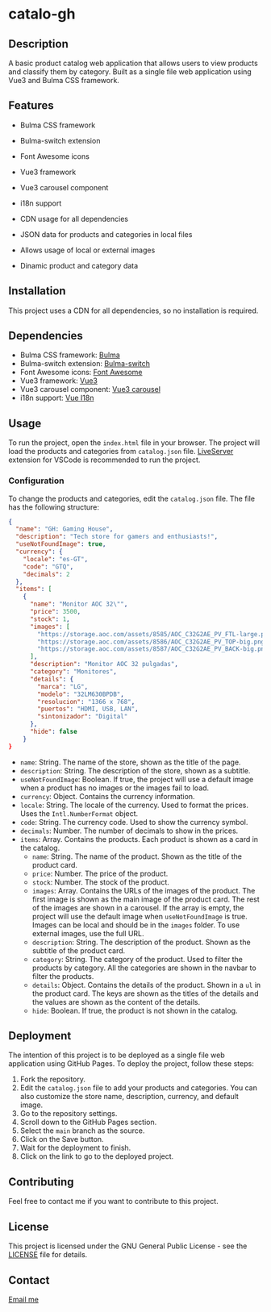 # catalo-gh

## Description

A basic product catalog web application that allows users to view products and classify them by category. Built as a single file web application using Vue3 and Bulma CSS framework.

## Features

- Bulma CSS framework
- Bulma-switch extension
- Font Awesome icons

- Vue3 framework
- Vue3 carousel component
- i18n support

- CDN usage for all dependencies

- JSON data for products and categories in local files
- Allows usage of local or external images
- Dinamic product and category data

## Installation

This project uses a CDN for all dependencies, so no installation is required.

## Dependencies
- Bulma CSS framework: [Bulma](https://bulma.io/)
- Bulma-switch extension: [Bulma-switch](https://wikiki.github.io/form/switch/)
- Font Awesome icons: [Font Awesome](https://fontawesome.com/)
- Vue3 framework: [Vue3](https://vuejs.org/)
- Vue3 carousel component: [Vue3 carousel](https://github.com/ismail9k/vue3-carousel)
- i18n support: [Vue I18n](https://vue-i18n.intlify.dev/)

## Usage

To run the project, open the `index.html` file in your browser. The project will load the products and categories from `catalog.json` file. [LiveServer](https://github.com/ritwickdey/vscode-live-server) extension for VSCode is recommended to run the project.

### Configuration

To change the products and categories, edit the `catalog.json` file. The file has the following structure:

```json
{
  "name": "GH: Gaming House",
  "description": "Tech store for gamers and enthusiasts!",
  "useNotFoundImage": true,
  "currency": {
    "locale": "es-GT",
    "code": "GTQ",
    "decimals": 2
  },
  "items": [
    {
      "name": "Monitor AOC 32\"",
      "price": 3500,
      "stock": 1,
      "images": [
        "https://storage.aoc.com/assets/8585/AOC_C32G2AE_PV_FTL-large.png",
        "https://storage.aoc.com/assets/8586/AOC_C32G2AE_PV_TOP-big.png",
        "https://storage.aoc.com/assets/8587/AOC_C32G2AE_PV_BACK-big.png"
      ],
      "description": "Monitor AOC 32 pulgadas",
      "category": "Monitores",
      "details": {
        "marca": "LG",
        "modelo": "32LM630BPDB",
        "resolucion": "1366 x 768",
        "puertos": "HDMI, USB, LAN",
        "sintonizador": "Digital"
      },
      "hide": false
    }
}
```
- `name`: String. The name of the store, shown as the title of the page.
- `description`: String. The description of the store, shown as a subtitle.
- `useNotFoundImage`: Boolean. If true, the project will use a default image when a product has no images or the images fail to load.
- `currency`: Object. Contains the currency information.
-   `locale`: String. The locale of the currency. Used to format the prices. Uses the `Intl.NumberFormat` object.
-   `code`: String. The currency code. Used to show the currency symbol.
-   `decimals`: Number. The number of decimals to show in the prices.
- `items`: Array. Contains the products. Each product is shown as a card in the catalog.
    - `name`: String. The name of the product. Shown as the title of the product card.
    - `price`: Number. The price of the product.
    - `stock`: Number. The stock of the product.
    - `images`: Array. Contains the URLs of the images of the product. The first image is shown as the main image of the product card. The rest of the images are shown in a carousel. If the array is empty, the project will use the default image when `useNotFoundImage` is true. Images can be local and should be in the `images` folder. To use external images, use the full URL.
    - `description`: String. The description of the product. Shown as the subtitle of the product card.
    - `category`: String. The category of the product. Used to filter the products by category. All the categories are shown in the navbar to filter the products.
    - `details`: Object. Contains the details of the product. Shown in a `ul` in the product card. The keys are shown as the titles of the details and the values are shown as the content of the details.
    - `hide`: Boolean. If true, the product is not shown in the catalog.

## Deployment
The intention of this project is to be deployed as a single file web application using GitHub Pages. To deploy the project, follow these steps:
1. Fork the repository.
1. Edit the `catalog.json` file to add your products and categories. You can also customize the store name, description, currency, and default image.
1. Go to the repository settings.
1. Scroll down to the GitHub Pages section.
1. Select the `main` branch as the source.
1. Click on the Save button.
1. Wait for the deployment to finish.
1. Click on the link to go to the deployed project.

## Contributing

Feel free to contact me if you want to contribute to this project.

## License

This project is licensed under the GNU General Public License - see the [LICENSE](LICENSE) file for details.

## Contact

[Email me](mailto:mau628@mau628.com)
